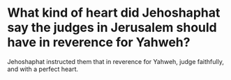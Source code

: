 # What kind of heart did Jehoshaphat say the judges in Jerusalem should have in reverence for Yahweh?

Jehoshaphat instructed them that in reverence for Yahweh, judge faithfully, and with a perfect heart. 